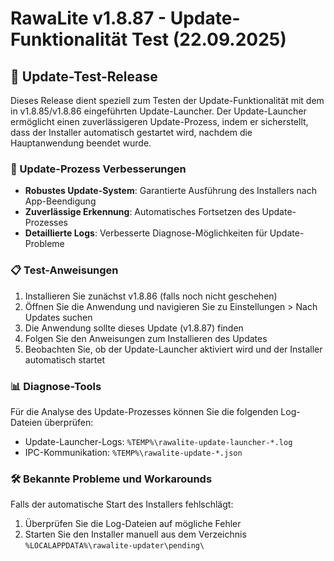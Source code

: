 # RawaLite v1.8.87 - Update-Funktionalität Test (22.09.2025)

## 🧪 Update-Test-Release

Dieses Release dient speziell zum Testen der Update-Funktionalität mit dem in v1.8.85/v1.8.86 eingeführten Update-Launcher. Der Update-Launcher ermöglicht einen zuverlässigeren Update-Prozess, indem er sicherstellt, dass der Installer automatisch gestartet wird, nachdem die Hauptanwendung beendet wurde.

### 🔄 Update-Prozess Verbesserungen

- **Robustes Update-System**: Garantierte Ausführung des Installers nach App-Beendigung
- **Zuverlässige Erkennung**: Automatisches Fortsetzen des Update-Prozesses
- **Detaillierte Logs**: Verbesserte Diagnose-Möglichkeiten für Update-Probleme

### 📋 Test-Anweisungen

1. Installieren Sie zunächst v1.8.86 (falls noch nicht geschehen)
2. Öffnen Sie die Anwendung und navigieren Sie zu Einstellungen > Nach Updates suchen
3. Die Anwendung sollte dieses Update (v1.8.87) finden
4. Folgen Sie den Anweisungen zum Installieren des Updates
5. Beobachten Sie, ob der Update-Launcher aktiviert wird und der Installer automatisch startet

### 📊 Diagnose-Tools

Für die Analyse des Update-Prozesses können Sie die folgenden Log-Dateien überprüfen:
- Update-Launcher-Logs: `%TEMP%\rawalite-update-launcher-*.log`
- IPC-Kommunikation: `%TEMP%\rawalite-update-*.json`

### 🛠️ Bekannte Probleme und Workarounds

Falls der automatische Start des Installers fehlschlägt:
1. Überprüfen Sie die Log-Dateien auf mögliche Fehler
2. Starten Sie den Installer manuell aus dem Verzeichnis `%LOCALAPPDATA%\rawalite-updater\pending\`